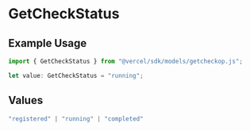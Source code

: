 # GetCheckStatus

## Example Usage

```typescript
import { GetCheckStatus } from "@vercel/sdk/models/getcheckop.js";

let value: GetCheckStatus = "running";
```

## Values

```typescript
"registered" | "running" | "completed"
```